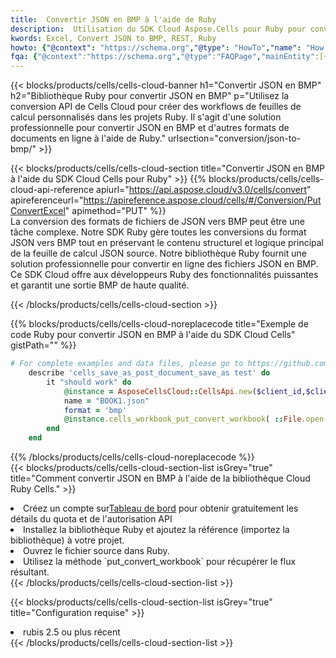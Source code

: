 ```yaml
---
title:  Convertir JSON en BMP à l'aide de Ruby
description:  Utilisation du SDK Cloud Aspose.Cells pour Ruby pour convertir un fichier au format JSON en fichier au format BMP.
kwords: Excel, Convert JSON to BMP, REST, Ruby
howto: {"@context": "https://schema.org","@type": "HowTo","name": "How to convert JSON to BMP using the Cells Cloud Ruby library.","description": "How to convert JSON to BMP using the Cells Cloud Ruby library.","image": {"@type": "ImageObject"},"url": "/ruby/conversion/json-to-bmp/","step": [{ "@type": "HowToStep","name": "How to convert JSON to BMP using the Cells Cloud Ruby library. step 1", "image": {"@type": "ImageObject",},"url": "/ruby/conversion/json-to-bmp/","text": "Register an account at <a href='https://dashboard.aspose.cloud/'>Dashboard</a> to get free API quota & authorization details",},{ "@type": "HowToStep","name": "How to convert JSON to BMP using the Cells Cloud Ruby library. step 1", "image": {"@type": "ImageObject",},"url": "/ruby/conversion/json-to-bmp/","text": "Install Ruby library and add the reference (import the library) to your project.",},{ "@type": "HowToStep","name": "How to convert JSON to BMP using the Cells Cloud Ruby library. step 1", "image": {"@type": "ImageObject",},"url": "/ruby/conversion/json-to-bmp/","text": "Open the source file in Ruby.",},{ "@type": "HowToStep","name": "How to convert JSON to BMP using the Cells Cloud Ruby library. step 1", "image": {"@type": "ImageObject",},"url": "/ruby/conversion/json-to-bmp/","text": "Use the `put_convert_workbook` method to retrieve the resulting stream.",}, ],"supply": {"@type": "HowToSupply","name": "document"},"tool": [{"@type": "HowToTool","name": "RubyMine, Visual Studio Code, Aptana Studio, NetBeans"},{"@type": "HowToTool","name": "Aspose Cells"}],"totalTime": "PT6M"}
fqa: {"@context":"https://schema.org","@type":"FAQPage","mainEntity":[{"@type":"Question","name":"Why convert file formats in C# using REST API?","acceptedAnswer":{"@type":"Answer","text":"Documents are encoded in many ways, and some files may be incompatible with the software you use. To open and read such files, just convert them to appropriate file formats.<br/><ol><li>Install .NET SDK and add the reference (import the library) to your project.</li><li>Open the source file in C# using REST API.</li><li>Call the PutConvertWorkbookRequest() method, passing an output filename with required extension.</li><li>Get the result of conversion as a separate file.</li></ol>"}},{"@type":"Question","name":"What file formats can I convert with your C# library?","acceptedAnswer":{"@type":"Answer","text":"We support a variety of file formats for conversion using .NET library, including XLSX, Excel, xls , PDF, CSV, HTML, Markdown, XML, PNG, JPG, TIFF, Json, TXT and many more."}},{"@type":"Question","name":"What is the maximum allowed file size for conversion using this .NET library?","acceptedAnswer":{"@type":"Answer","text":"There are no file size limits for format conversions using .NET library."}}]}
---
```

{{< blocks/products/cells/cells-cloud-banner h1="Convertir JSON en BMP" h2="Bibliothèque Ruby pour convertir JSON en BMP" p="Utilisez la conversion API de Cells Cloud pour créer des workflows de feuilles de calcul personnalisés dans les projets Ruby. Il s\'agit d\'une solution professionnelle pour convertir JSON en BMP et d\'autres formats de documents en ligne à l\'aide de Ruby." urlsection="conversion/json-to-bmp/" >}}

{{< blocks/products/cells/cells-cloud-section title="Convertir JSON en BMP à l\'aide du SDK Cloud Cells pour Ruby" >}}
{{% blocks/products/cells/cells-cloud-api-reference apiurl="https://api.aspose.cloud/v3.0/cells/convert" apireferenceurl="https://apireference.aspose.cloud/cells/#/Conversion/PutConvertExcel" apimethod="PUT" %}}
<br/>
La conversion des formats de fichiers de JSON vers BMP peut être une tâche complexe. Notre SDK Ruby gère toutes les conversions du format JSON vers BMP tout en préservant le contenu structurel et logique principal de la feuille de calcul JSON source. Notre bibliothèque Ruby fournit une solution professionnelle pour convertir en ligne des fichiers JSON en BMP. Ce SDK Cloud offre aux développeurs Ruby des fonctionnalités puissantes et garantit une sortie BMP de haute qualité.

{{< /blocks/products/cells/cells-cloud-section >}}

{{% blocks/products/cells/cells-cloud-noreplacecode title="Exemple de code Ruby pour convertir JSON en BMP à l\'aide du SDK Cloud Cells" gistPath="" %}}
 
```ruby
# For complete examples and data files, please go to https://github.com/aspose-cells-cloud/aspose-cells-cloud-ruby/
    describe 'cells_save_as_post_document_save_as test' do
        it "should work" do
            @instance = AsposeCellsCloud::CellsApi.new($client_id,$client_secret,"v3.0","https://api.aspose.cloud/")
            name = "BOOK1.json"
            format = 'bmp'
            @instance.cells_workbook_put_convert_workbook( ::File.open(File.expand_path("data/"+name),"r")  {|io| io.read(io.size) },{:format=>format})     
        end
    end
```
 
{{% /blocks/products/cells/cells-cloud-noreplacecode %}}
<br/>
{{< blocks/products/cells/cells-cloud-section-list isGrey="true" title="Comment convertir JSON en BMP à l\'aide de la bibliothèque Cloud Ruby Cells." >}}
<li> Créez un compte sur<a href="https://dashboard.aspose.cloud/">Tableau de bord</a> pour obtenir gratuitement les détails du quota et de l'autorisation API</li>
<li>Installez la bibliothèque Ruby et ajoutez la référence (importez la bibliothèque) à votre projet.</li>
<li>Ouvrez le fichier source dans Ruby.</li>
<li>Utilisez la méthode `put_convert_workbook` pour récupérer le flux résultant.</li>
{{< /blocks/products/cells/cells-cloud-section-list >}}

{{< blocks/products/cells/cells-cloud-section-list isGrey="true" title="Configuration requise" >}}
<li>rubis 2.5 ou plus récent</li>
{{< /blocks/products/cells/cells-cloud-section-list >}}
